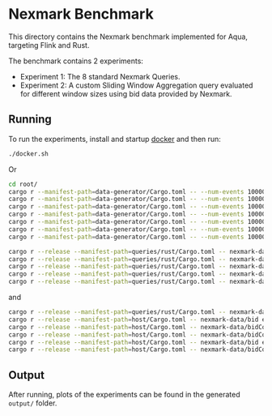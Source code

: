 # Nexmark Benchmark

This directory contains the Nexmark benchmark implemented for Aqua, targeting Flink and Rust.

The benchmark contains 2 experiments:

* Experiment 1: The 8 standard Nexmark Queries.
* Experiment 2: A custom Sliding Window Aggregation query evaluated for different window sizes using bid data provided by Nexmark.

## Running

To run the experiments, install and startup [docker](https://docs.docker.com/) and then run:

```bash
./docker.sh
```

Or

```bash
cd root/
cargo r --manifest-path=data-generator/Cargo.toml -- --num-events 1000000 --bids --dir nexmark-data/bid
cargo r --manifest-path=data-generator/Cargo.toml -- --num-events 1000000 --auctions --persons --dir nexmark-data/auctionPerson
cargo r --manifest-path=data-generator/Cargo.toml -- --num-events 1000000 --auctions --bids --dir nexmark-data/auctionBid
cargo r --manifest-path=data-generator/Cargo.toml -- --num-events 1000000 --bids --components --dir nexmark-data/bidComponent
cargo r --manifest-path=data-generator/Cargo.toml -- --num-events 1000000 --bids --components --pkg-name pkg:component/nexmark --name qs --dir nexmark-data/bidComponent
cargo r --manifest-path=data-generator/Cargo.toml -- --num-events 1000000 --bids --components --pkg-name pkg:component/nexmark --name qs-g --dir nexmark-data/bidComponent
cargo r --manifest-path=data-generator/Cargo.toml -- --num-events 1000000 --bids --components --pkg-name pkg:component/nexmark --name e1 --each 100 --dir nexmark-data/bidComponent100
```

```bash
cargo r --release --manifest-path=queries/rust/Cargo.toml -- nexmark-data/bid io
cargo r --release --manifest-path=queries/rust/Cargo.toml -- nexmark-data/bidComponentG io-with-map
cargo r --release --manifest-path=queries/rust/Cargo.toml -- nexmark-data/bidComponentG io-datas
cargo r --release --manifest-path=queries/rust/Cargo.toml -- nexmark-data/bidComponentG io-components
cargo r --release --manifest-path=queries/rust/Cargo.toml -- nexmark-data/bidComponentG switch-component
```

and

```bash
cargo r --release --manifest-path=queries/rust/Cargo.toml -- nexmark-data/bid q1-wasm
cargo r --release --manifest-path=host/Cargo.toml -- nexmark-data/bid e1 10 5
cargo r --release --manifest-path=host/Cargo.toml -- nexmark-data/bidComponent100 e2 10 5
cargo r --release --manifest-path=host/Cargo.toml -- nexmark-data/bidComponent10000 e2 10 5
cargo r --release --manifest-path=host/Cargo.toml -- nexmark-data/bid e3 10 5
cargo r --release --manifest-path=host/Cargo.toml -- nexmark-data/bidComponent100 e4 10 5
```

## Output

After running, plots of the experiments can be found in the generated `output/` folder.
